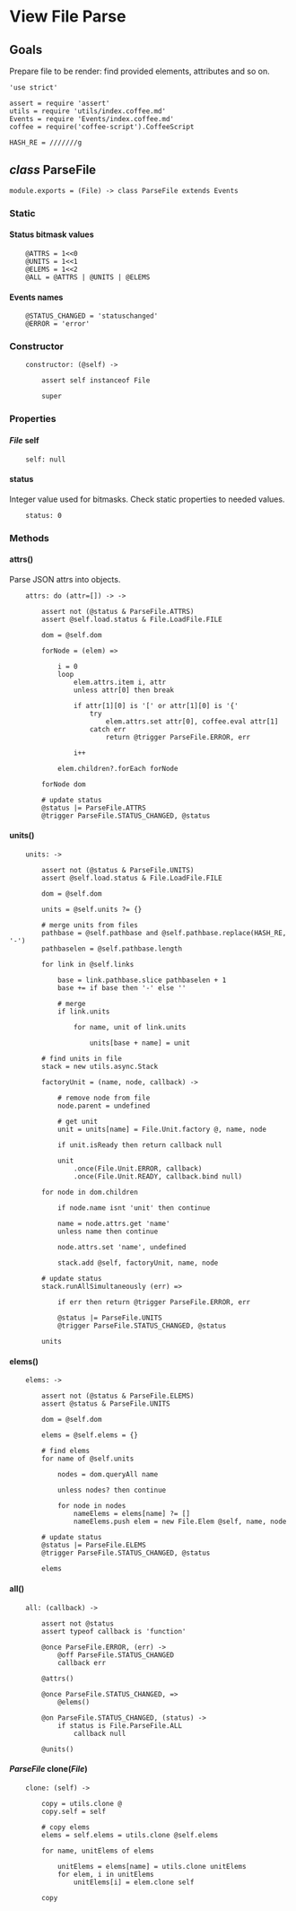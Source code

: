 View File Parse
===============

Goals
-----

Prepare file to be render: find provided elements, attributes and so on.

	'use strict'

	assert = require 'assert'
	utils = require 'utils/index.coffee.md'
	Events = require 'Events/index.coffee.md'
	coffee = require('coffee-script').CoffeeScript

	HASH_RE = ///////g

*class* ParseFile
-----------------

	module.exports = (File) -> class ParseFile extends Events

### Static

#### Status bitmask values

		@ATTRS = 1<<0
		@UNITS = 1<<1
		@ELEMS = 1<<2
		@ALL = @ATTRS | @UNITS | @ELEMS

#### Events names

		@STATUS_CHANGED = 'statuschanged'
		@ERROR = 'error'

### Constructor

		constructor: (@self) ->

			assert self instanceof File

			super

### Properties

#### *File* self

		self: null

#### status

Integer value used for bitmasks. Check static properties to needed values.

		status: 0

### Methods

#### attrs()

Parse JSON attrs into objects.

		attrs: do (attr=[]) -> ->

			assert not (@status & ParseFile.ATTRS)
			assert @self.load.status & File.LoadFile.FILE

			dom = @self.dom

			forNode = (elem) =>

				i = 0
				loop
					elem.attrs.item i, attr
					unless attr[0] then break

					if attr[1][0] is '[' or attr[1][0] is '{'
						try
							elem.attrs.set attr[0], coffee.eval attr[1]
						catch err
							return @trigger ParseFile.ERROR, err

					i++

				elem.children?.forEach forNode

			forNode dom

			# update status
			@status |= ParseFile.ATTRS
			@trigger ParseFile.STATUS_CHANGED, @status

#### units()

		units: ->

			assert not (@status & ParseFile.UNITS)
			assert @self.load.status & File.LoadFile.FILE

			dom = @self.dom

			units = @self.units ?= {}

			# merge units from files
			pathbase = @self.pathbase and @self.pathbase.replace(HASH_RE, '-')
			pathbaselen = @self.pathbase.length

			for link in @self.links

				base = link.pathbase.slice pathbaselen + 1
				base += if base then '-' else ''

				# merge
				if link.units

					for name, unit of link.units

						units[base + name] = unit

			# find units in file
			stack = new utils.async.Stack

			factoryUnit = (name, node, callback) ->

				# remove node from file
				node.parent = undefined

				# get unit
				unit = units[name] = File.Unit.factory @, name, node

				if unit.isReady then return callback null

				unit
					.once(File.Unit.ERROR, callback)
					.once(File.Unit.READY, callback.bind null)

			for node in dom.children

				if node.name isnt 'unit' then continue

				name = node.attrs.get 'name'
				unless name then continue

				node.attrs.set 'name', undefined

				stack.add @self, factoryUnit, name, node

			# update status
			stack.runAllSimultaneously (err) =>

				if err then return @trigger ParseFile.ERROR, err

				@status |= ParseFile.UNITS
				@trigger ParseFile.STATUS_CHANGED, @status

			units

#### elems()

		elems: ->

			assert not (@status & ParseFile.ELEMS)
			assert @status & ParseFile.UNITS

			dom = @self.dom

			elems = @self.elems = {}

			# find elems
			for name of @self.units

				nodes = dom.queryAll name

				unless nodes? then continue

				for node in nodes
					nameElems = elems[name] ?= []
					nameElems.push elem = new File.Elem @self, name, node

			# update status
			@status |= ParseFile.ELEMS
			@trigger ParseFile.STATUS_CHANGED, @status

			elems

#### all()

		all: (callback) ->

			assert not @status
			assert typeof callback is 'function'

			@once ParseFile.ERROR, (err) ->
				@off ParseFile.STATUS_CHANGED
				callback err

			@attrs()

			@once ParseFile.STATUS_CHANGED, =>
				@elems()

			@on ParseFile.STATUS_CHANGED, (status) ->
				if status is File.ParseFile.ALL
					callback null

			@units()

#### *ParseFile* clone(*File*)

		clone: (self) ->

			copy = utils.clone @
			copy.self = self

			# copy elems
			elems = self.elems = utils.clone @self.elems

			for name, unitElems of elems

				unitElems = elems[name] = utils.clone unitElems
				for elem, i in unitElems
					unitElems[i] = elem.clone self

			copy